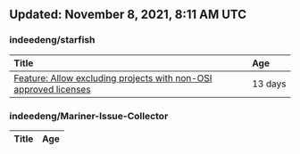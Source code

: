 ## Updated: November 8, 2021, 8:11 AM UTC


### indeedeng/starfish
|**Title**|**Age**|
|:----|:----|
|[Feature: Allow excluding projects with non-OSI approved licenses](https://github.com/indeedeng/starfish/issues/126)|13&nbsp;days|


### indeedeng/Mariner-Issue-Collector
|**Title**|**Age**|
|:----|:----|